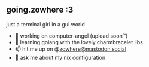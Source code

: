 ## going.zowhere :3

just a terminal girl in a gui world

- 🔭 working on computer-angel (upload soon™️)
- 🌱 learning golang with the lovely charmbracelet libs
- 📫 hit me up on @zowhere@mastodon.social
- 💬 ask me about my nix configuration
